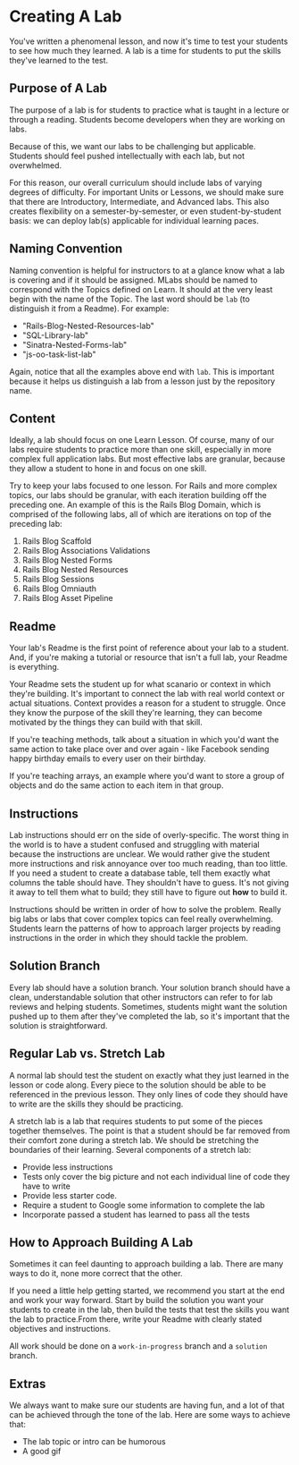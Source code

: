 # Creating A Lab

You've written a phenomenal lesson, and now it's time to test your students to see how much they learned. A lab is a time for students to put the skills they've learned to the test.

## Purpose of A Lab

The purpose of a lab is for students to practice what is taught in a lecture or through a reading. Students become developers when they are working on labs.

Because of this, we want our labs to be challenging but applicable. Students should feel pushed intellectually with each lab, but not overwhelmed.

For this reason, our overall curriculum should include labs of varying degrees of difficulty. For important Units or Lessons, we should make sure that there are Introductory, Intermediate, and Advanced labs. This also creates flexibility on a semester-by-semester, or even student-by-student basis: we can deploy lab(s) applicable for individual learning paces.


## Naming Convention

Naming convention is helpful for instructors to at a glance know what a lab is covering and if it should be assigned. MLabs should be named to correspond with the Topics defined on Learn. It should at the very least begin with the name of the Topic. The last word should be `lab` (to distinguish it from a Readme). For example:

* "Rails-Blog-Nested-Resources-lab"
* "SQL-Library-lab"
* "Sinatra-Nested-Forms-lab"
* "js-oo-task-list-lab"

Again, notice that all the examples above end with `lab`. This is important because it helps us distinguish a lab from a lesson just by the repository name.

## Content

Ideally, a lab should focus on one Learn Lesson. Of course, many of our labs require students to practice more than one skill, especially in more complex full application labs. But most effective labs are granular, because they allow a student to hone in and focus on one skill. 

Try to keep your labs focused to one lesson. For Rails and more complex topics, our labs should be granular, with each iteration building off the preceding one. An example of this is the Rails Blog Domain, which is comprised of the following labs, all of which are iterations on top of the preceding lab:

1. Rails Blog Scaffold
2. Rails Blog Associations Validations
3. Rails Blog Nested Forms
4. Rails Blog Nested Resources
5. Rails Blog Sessions
6. Rails Blog Omniauth
7. Rails Blog Asset Pipeline

## Readme

Your lab's Readme is the first point of reference about your lab to a student. And, if you're making a tutorial or resource that isn't a full lab, your Readme is everything.

Your Readme sets the student up for what scanario or context in which they're building. It's important to connect the lab with real world context or actual situations. Context provides a reason for a student to struggle. Once they know the purpose of the skill they're learning, they can become motivated by the things they can build with that skill.

If you're teaching methods, talk about a situation in which you'd want the same action to take place over and over again - like Facebook sending happy birthday emails to every user on their birthday.

If you're teaching arrays, an example where you'd want to store a group of objects and do the same action to each item in that group.


## Instructions

Lab instructions should err on the side of overly-specific. The worst thing in the world is to have a student confused and struggling with material because the instructions are unclear. We would rather give the student more instructions and risk annoyance over too much reading, than too little. If you need a student to create a database table, tell them exactly what columns the table should have. They shouldn't have to guess. It's not giving it away to tell them what to build; they still have to figure out **how** to build it.

Instructions should be written in order of how to solve the problem. Really big labs or labs that cover complex topics can feel really overwhelming. Students learn the patterns of how to approach larger projects by reading instructions in the order in which they should tackle the problem.


## Solution Branch

Every lab should have a solution branch. Your solution branch should have a clean, understandable solution that other instructors can refer to for lab reviews and helping students. Sometimes, students might want the solution pushed up to them after they've completed the lab, so it's important that the solution is straightforward.

## Regular Lab vs. Stretch Lab

A normal lab should test the student on exactly what they just learned in the lesson or code along. Every piece to the solution should be able to be referenced in the previous lesson. They only lines of code they should have to write are the skills they should be practicing.

A stretch lab is a lab that requires students to put some of the pieces together themselves. The point is that a student should be far removed from their comfort zone during a stretch lab. We should be stretching the boundaries of their learning. Several components of a stretch lab:

+ Provide less instructions
+ Tests only cover the big picture and not each individual line of code they have to write
+ Provide less starter code.
+ Require a student to Google some information to complete the lab
+ Incorporate passed a student has learned to pass all the tests


## How to Approach Building A Lab

Sometimes it can feel daunting to approach building a lab. There are many ways to do it, none more correct that the other.

If you need a little help getting started, we recommend you start at the end and work your way forward. Start by build the solution you want your students to create in the lab, then build the tests that test the skills you want the lab to practice.From there, write your Readme with clearly stated objectives and instructions.

All work should be done on a `work-in-progress` branch and a `solution` branch.

## Extras

We always want to make sure our students are having fun, and a lot of that can be achieved through the tone of the lab. Here are some ways to achieve that:

+ The lab topic or intro can be humorous
+ A good gif
